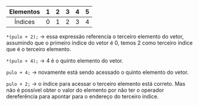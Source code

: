 | Elementos | 1 | 2 | 3 | 4 | 5 |
|:---------:|:-:|---|---|---|---|
|  Índices  | 0 | 1 | 2 | 3 | 4 |

`*(pulo + 2);` -> essa expressão referencía o terceiro elemento do vetor, assumindo que o primeiro 
índice do vetor é 0, temos 2 como terceiro índice que é o terceiro elemento.

`*(pulo + 4);` -> 4 é o quinto elemento do vetor.

`pulo + 4;` -> novamente está sendo acessado o quinto elemento do vetor.

`pulo + 2;` -> o índice para acessar o terceiro elemento está correto. Mas não é possível obter
o valor do elemento por não ter o operador dereferência para apontar para o endereço do terceiro índice.
